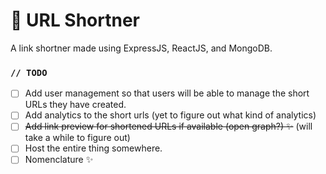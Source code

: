 # :link: URL Shortner

A link shortner made using ExpressJS, ReactJS, and MongoDB.

### `// TODO`
- [ ] Add user management so that users will be able to manage the short URLs they have created.
- [ ] Add analytics to the short urls (yet to figure out what kind of analytics)
- [ ] ~~Add link preview for shortened URLs if available (open graph?) :sparkles:~~ (will take a while to figure out)
- [ ] Host the entire thing somewhere.
- [ ] Nomenclature :sparkles:
